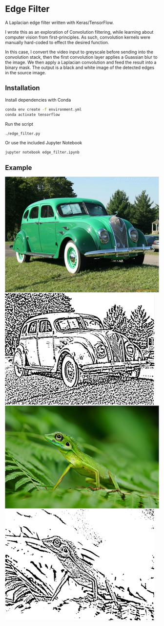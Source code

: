# Edge Filter

A Laplacian edge filter written with Keras/TensorFlow.

I wrote this as an exploration of Convolution filtering, while learning about computer vision from first-principles. As such, convolution kernels were manually hard-coded to effect the desired function.

In this case, I convert the video input to greyscale before sending into the convolution stack, then the first convolution layer applies a Guassian blur to the image.
We then apply a Laplacian convolution and feed the result into a binary mask. The output is a black and white image of the detected edges in the source image.

## Installation

Install dependencies with Conda

```bash
conda env create -f environment.yml
conda activate tensorflow
```

Run the script

```bash
./edge_filter.py
```

Or use the included Jupyter Notebook

```bash
jupyter notebook edge_filter.ipynb
```

## Example

![old fancy car](examples/old-fancy-car.jpg)
![processed](examples/old-fancy-car-processed.jpg)
![green lizard](examples/green_lizard.jpg)
![processed](examples/green_lizard-processed.jpg)
